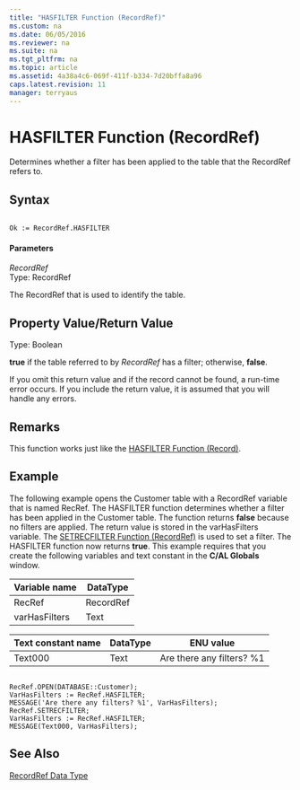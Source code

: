 ```yaml
---
title: "HASFILTER Function (RecordRef)"
ms.custom: na
ms.date: 06/05/2016
ms.reviewer: na
ms.suite: na
ms.tgt_pltfrm: na
ms.topic: article
ms.assetid: 4a38a4c6-069f-411f-b334-7d20bffa8a96
caps.latest.revision: 11
manager: terryaus
---
```

# HASFILTER Function (RecordRef)
Determines whether a filter has been applied to the table that the RecordRef refers to.  
  
## Syntax  
  
```  
  
Ok := RecordRef.HASFILTER  
```  
  
#### Parameters  
 *RecordRef*  
 Type: RecordRef  
  
 The RecordRef that is used to identify the table.  
  
## Property Value\/Return Value  
 Type: Boolean  
  
 **true** if the table referred to by *RecordRef* has a filter; otherwise, **false**.  
  
 If you omit this return value and if the record cannot be found, a run\-time error occurs. If you include the return value, it is assumed that you will handle any errors.  
  
## Remarks  
 This function works just like the [HASFILTER Function \(Record\)](../dynamics-nav/HASFILTER-Function--Record-.md).  
  
## Example  
 The following example opens the Customer table with a RecordRef variable that is named RecRef. The HASFILTER function determines whether a filter has been applied in the Customer table. The function returns **false** because no filters are applied. The return value is stored in the varHasFilters variable. The [SETRECFILTER Function \(RecordRef\)](../dynamics-nav/SETRECFILTER-Function--RecordRef-.md) is used to set a filter. The HASFILTER function now returns **true**. This example requires that you create the following variables and text constant in the **C\/AL Globals** window.  
  
|Variable name|DataType|  
|-------------------|--------------|  
|RecRef|RecordRef|  
|varHasFilters|Text|  
  
|Text constant name|DataType|ENU value|  
|------------------------|--------------|---------------|  
|Text000|Text|Are there any filters? %1|  
  
```  
  
RecRef.OPEN(DATABASE::Customer);  
VarHasFilters := RecRef.HASFILTER;  
MESSAGE('Are there any filters? %1', VarHasFilters);  
RecRef.SETRECFILTER;  
VarHasFilters := RecRef.HASFILTER;  
MESSAGE(Text000, VarHasFilters);  
```  
  
## See Also  
 [RecordRef Data Type](../dynamics-nav/RecordRef-Data-Type.md)